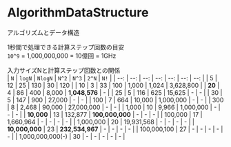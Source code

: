# AlgorithmDataStructure
アルゴリズムとデータ構造  

1秒間で処理できる計算ステップ回数の目安  
`10^9` = 1,000,000,000 = 10億回 = 1GHz  

入力サイズNと計算ステップ回数との関係  
| `N` | `logN` | `NlogN` | `N^2` | `N^3` | `2^N` | `N!` | 
| --: | --:    | --:     | --:   | --:   | --:   | --:  |
| 5 | 12 | 25 | 130 | 30 | 120 |
| 10 | 3 | 33 | 100 | 1,000 | 1,024 | 3,628,800 |
| **20** | 4 | 86 | 400 | 8,000 | **1,048,576** | - |
| 25 | 5 | 116 | 625 | 15,625 | - | - |
| 30 | 5 | 147 | 900 | 27,000 | - | - |
| 100 | 7 | 664 | 10,000 | 1,000,000 | - | - |
| 300 | 8 | 2,468 | 90,000 | 27,000,000 | - | - |
| 1,000 | 10 | 9,966 | 1,000,000 | - | - | - |
| **10,000** | 13 | 132,877 | **100,000,000** | - | - | - |
| 100,000 | 17 | 1,660,964 | - | - | - | - |
| 1,000,000 | 20 | 19,931,568 | - | - | - | - | 
| **10,000,000** | 23 | **232,534,967** | - | - | - | - |
| 100,000,100 | 27 | - | - | - | - | - |
| 1,000,000,000(-) | 30 | - | - | - | - | - |

